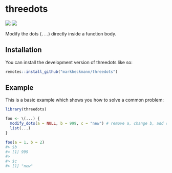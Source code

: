 
<!-- README.md is generated from README.Rmd. Please edit that file -->

# threedots

<!-- badges: start -->

![](https://img.shields.io/badge/language-R-blue)
![](https://img.shields.io/badge/status-experimental-yellow)
<!-- badges: end -->

Modify the dots (`...`) directly inside a function body.

## Installation

You can install the development version of threedots like so:

``` r
remotes::install_github("markheckmann/threedots")
```

## Example

This is a basic example which shows you how to solve a common problem:

``` r
library(threedots)

foo <- \(...) {
  modify_dots(a = NULL, b = 999, c = "new") # remove a, change b, add c
  list(...)
}

foo(a = 1, b = 2)
#> $b
#> [1] 999
#> 
#> $c
#> [1] "new"
```
